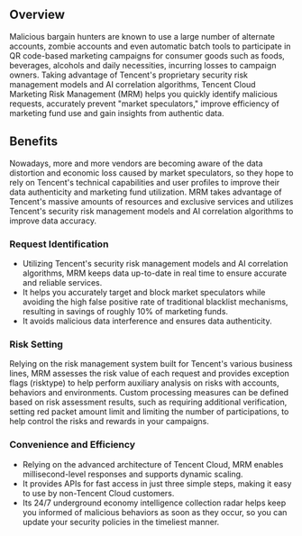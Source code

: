 
## Overview

Malicious bargain hunters are known to use a large number of alternate accounts, zombie accounts and even automatic batch tools to participate in QR code-based marketing campaigns for consumer goods such as foods, beverages, alcohols and daily necessities, incurring losses to campaign owners. Taking advantage of Tencent's proprietary security risk management models and AI correlation algorithms, Tencent Cloud Marketing Risk Management (MRM) helps you quickly identify malicious requests, accurately prevent "market speculators," improve efficiency of marketing fund use and gain insights from authentic data.

## Benefits

Nowadays, more and more vendors are becoming aware of the data distortion and economic loss caused by market speculators, so they hope to rely on Tencent's technical capabilities and user profiles to improve their data authenticity and marketing fund utilization. MRM takes advantage of Tencent's massive amounts of resources and exclusive services and utilizes Tencent's security risk management models and AI correlation algorithms to improve data accuracy.

### Request Identification

- Utilizing Tencent's security risk management models and AI correlation algorithms, MRM keeps data up-to-date in real time to ensure accurate and reliable services.
- It helps you accurately target and block market speculators while avoiding the high false positive rate of traditional blacklist mechanisms, resulting in savings of roughly 10% of marketing funds.
- It avoids malicious data interference and ensures data authenticity.

### Risk Setting

Relying on the risk management system built for Tencent's various business lines, MRM assesses the risk value of each request and provides exception flags (risktype) to help perform auxiliary analysis on risks with accounts, behaviors and environments. Custom processing measures can be defined based on risk assessment results, such as requiring additional verification, setting red packet amount limit and limiting the number of participations, to help control the risks and rewards in your campaigns.

### Convenience and Efficiency

- Relying on the advanced architecture of Tencent Cloud, MRM enables millisecond-level responses and supports dynamic scaling.
- It provides APIs for fast access in just three simple steps, making it easy to use by non-Tencent Cloud customers.
- Its 24/7 underground economy intelligence collection radar helps keep you informed of malicious behaviors as soon as they occur, so you can update your security policies in the timeliest manner.
